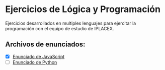 # Ejercicios de Lógica y Programación
Ejercicios desarrollados en multiples lenguajes para ejercitar la programación con el equipo de estudio de IPLACEX.

## Archivos de enunciados:
- [x] [Enunciado de JavaScript](Enunciado%20JavaScript.md)
- [ ] [Enunciado de Python](Enunciado%20Python.md)
